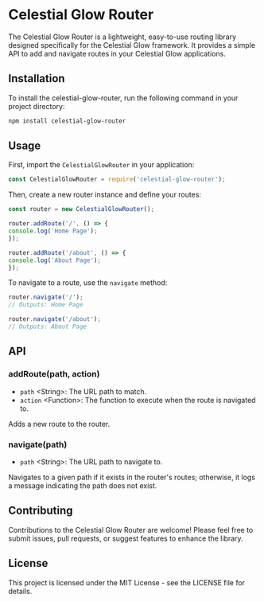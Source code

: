 # Celestial Glow Router

The Celestial Glow Router is a lightweight, easy-to-use routing library designed specifically for the Celestial Glow framework. It provides a simple API to add and navigate routes in your Celestial Glow applications.

## Installation

To install the celestial-glow-router, run the following command in your project directory:

```sh
npm install celestial-glow-router
```

## Usage

First, import the `CelestialGlowRouter` in your application:

```javascript
const CelestialGlowRouter = require('celestial-glow-router');
```

Then, create a new router instance and define your routes:

```javascript
const router = new CelestialGlowRouter();

router.addRoute('/', () => {
console.log('Home Page');
});

router.addRoute('/about', () => {
console.log('About Page');
});
```

To navigate to a route, use the `navigate` method:

```javascript
router.navigate('/');
// Outputs: Home Page

router.navigate('/about');
// Outputs: About Page
```

## API

### addRoute(path, action)

- `path` \<String\>: The URL path to match.
- `action` \<Function\>: The function to execute when the route is navigated to.

Adds a new route to the router.

### navigate(path)

- `path` \<String\>: The URL path to navigate to.

Navigates to a given path if it exists in the router's routes; otherwise, it logs a message indicating the path does not exist.

## Contributing

Contributions to the Celestial Glow Router are welcome! Please feel free to submit issues, pull requests, or suggest features to enhance the library.

## License

This project is licensed under the MIT License - see the LICENSE file for details.
